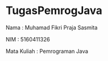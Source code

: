 # TugasPemrogJava

Nama : Muhamad Fikri Praja Sasmita

NIM : 5160411326

Mata Kuliah : Pemrograman Java
